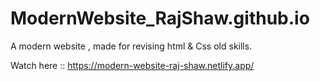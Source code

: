# ModernWebsite_RajShaw.github.io
A modern website , made for revising html &amp; Css old skills.

Watch here :: https://modern-website-raj-shaw.netlify.app/
